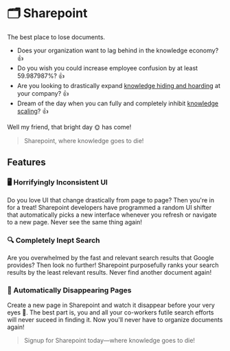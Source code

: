 # 🗂 Sharepoint

The best place to lose documents.

- Does your organization want to lag behind in the knowledge economy? 👍
- Do you wish you could increase employee confusion by at least 59.987987%? 👍
- Are you looking to drastically expand [knowledge hiding and hoarding](https://hbr.org/2019/07/why-employees-dont-share-knowledge-with-each-other) at your company? 👍
- Dream of the day when you can fully and completely inhibit [knowledge scaling](https://medium.com/airbnb-engineering/scaling-knowledge-at-airbnb-875d73eff091)? 👍

Well my friend, that bright day 🌞 has come!

> Sharepoint, where knowledge goes to die!

## Features

### 🖥 Horrifyingly Inconsistent UI

Do you love UI that change drastically from page to page? Then you're in for a treat! Sharepoint developers have programmed a random UI shifter that automatically picks a new interface whenever you refresh or navigate to a new page. Never see the same thing again!

### 🔍 Completely Inept Search

Are you overwhelmed by the fast and relevant search results that Google provides? Then look no further! Sharepoint purposefully ranks your search results by the least relevant results. Never find another document again!

### 📜 Automatically Disappearing Pages

Create a new page in Sharepoint and watch it disappear before your very eyes 👀. The best part is, you and all your co-workers futile search efforts will never suceed in finding it. Now you'll never have to organize documents again!

> Signup for Sharepoint today—where knowledge goes to die!
